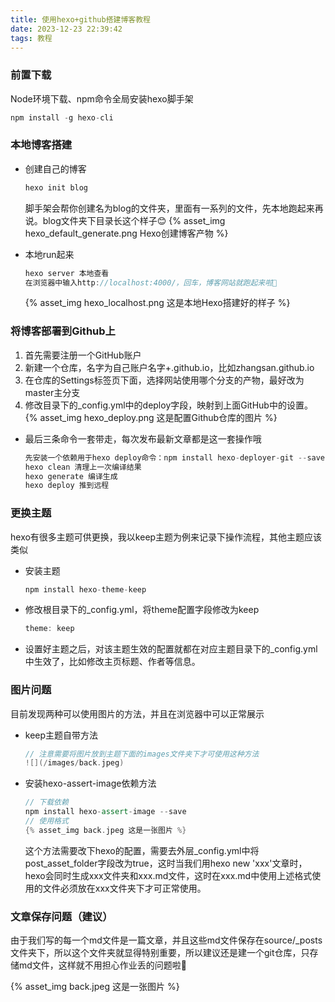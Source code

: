 ```yaml
---
title: 使用hexo+github搭建博客教程
date: 2023-12-23 22:39:42
tags: 教程
---
```


### 前置下载

  Node环境下载、npm命令全局安装hexo脚手架

  ```c++
  npm install -g hexo-cli
  ```

### 本地博客搭建
- 创建自己的博客

  ```c++
  hexo init blog
  ```

  脚手架会帮你创建名为blog的文件夹，里面有一系列的文件，先本地跑起来再说。blog文件夹下目录长这个样子😊
  {% asset_img hexo_default_generate.png Hexo创建博客产物 %}

- 本地run起来
  ```c++
  hexo server 本地查看
  在浏览器中输入http://localhost:4000/，回车，博客网站就跑起来啦👏
  ```
  {% asset_img hexo_localhost.png 这是本地Hexo搭建好的样子 %}

### 将博客部署到Github上

  1. 首先需要注册一个GitHub账户
  2. 新建一个仓库，名字为自己账户名字+.github.io，比如zhangsan.github.io
  3. 在仓库的Settings标签页下面，选择网站使用哪个分支的产物，最好改为master主分支
  4. 修改目录下的_config.yml中的deploy字段，映射到上面GitHub中的设置。
    {% asset_img hexo_deploy.png 这是配置Github仓库的图片 %}
- 最后三条命令一套带走，每次发布最新文章都是这一套操作哦

  ```c++
  先安装一个依赖用于hexo deploy命令：npm install hexo-deployer-git --save
  hexo clean 清理上一次编译结果
  hexo generate 编译生成
  hexo deploy 推到远程
  ```

### 更换主题

  hexo有很多主题可供更换，我以keep主题为例来记录下操作流程，其他主题应该类似
- 安装主题
  ```c++
  npm install hexo-theme-keep
  ```
- 修改根目录下的_config.yml，将theme配置字段修改为keep
  ```c++
  theme: keep
  ```
- 设置好主题之后，对该主题生效的配置就都在对应主题目录下的_config.yml中生效了，比如修改主页标题、作者等信息。

### 图片问题
  目前发现两种可以使用图片的方法，并且在浏览器中可以正常展示
- keep主题自带方法
  ```c++
  // 注意需要将图片放到主题下面的images文件夹下才可使用这种方法
  ![](/images/back.jpeg)
  ```
- 安装hexo-assert-image依赖方法
  ```c++
  // 下载依赖
  npm install hexo-assert-image --save
  // 使用格式
  {% asset_img back.jpeg 这是一张图片 %}
  ```
  这个方法需要改下hexo的配置，需要去外层_config.yml中将post_asset_folder字段改为true，这时当我们用hexo new 'xxx'文章时，hexo会同时生成xxx文件夹和xxx.md文件，这时在xxx.md中使用上述格式使用的文件必须放在xxx文件夹下才可正常使用。

### 文章保存问题（建议）
  由于我们写的每一个md文件是一篇文章，并且这些md文件保存在source/_posts文件夹下，所以这个文件夹就显得特别重要，所以建议还是建一个git仓库，只存储md文件，这样就不用担心作业丢的问题啦🤣

  {% asset_img back.jpeg 这是一张图片 %}
